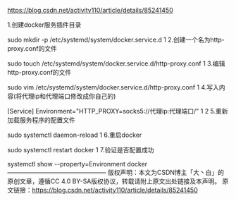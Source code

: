 https://blog.csdn.net/activity110/article/details/85241450

1.创建docker服务插件目录

sudo mkdir -p /etc/systemd/system/docker.service.d
1
2.创建一个名为http-proxy.conf的文件

sudo touch /etc/systemd/system/docker.service.d/http-proxy.conf 
1
3.编辑http-proxy.conf的文件

sudo vim /etc/systemd/system/docker.service.d/http-proxy.conf 
1
4.写入内容(将代理ip和代理端口修改成你自己的)

[Service]
Environment="HTTP_PROXY=socks5://代理ip:代理端口/"
1
2
5.重新加载服务程序的配置文件

sudo systemctl daemon-reload
1
6.重启docker

sudo systemctl restart docker
1
7.验证是否配置成功

systemctl show --property=Environment docker
————————————————
版权声明：本文为CSDN博主「大丶白」的原创文章，遵循CC 4.0 BY-SA版权协议，转载请附上原文出处链接及本声明。
原文链接：https://blog.csdn.net/activity110/article/details/85241450
